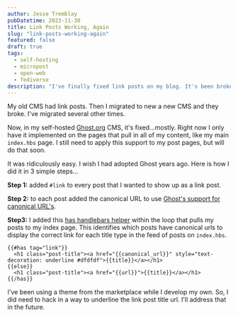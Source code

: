 ```yaml
---
author: Jesse Tremblay
pubDatetime: 2023-11-30
title: Link Posts Working, Again
slug: "link-posts-working-again"
featured: false
draft: true
tags:
  - self-hosting
  - micropost
  - open-web
  - fediverse
description: "I've finally fixed link posts on my blog. It's been broken for years. I'm so happy to have it working again."
---
```


My old CMS had link posts. Then I migrated to new a new CMS and they broke. I've migrated several other times.

Now, in my self-hosted [Ghost.org](https://ghost.org/) CMS, it's fixed...mostly. Right now I only have it implemented on the pages that pull in all of my content, like my main `index.hbs` page. I still need to apply this support to my post pages, but will do that soon.

It was ridiculously easy. I wish I had adopted Ghost years ago. Here is how I did it in 3 simple steps...

**Step 1:** added `#link` to every post that I wanted to show up as a link post.

**Step 2:** to each post added the canonical URL to use [Ghost's support for canonical URL's](https://ghost.org/changelog/canonical-urls/).

**Step3:** I added this [has handlebars helper](https://ghost.org/docs/themes/helpers/has/) within the loop that pulls my posts to my index page. This identifies which posts have canonical urls to display the correct link for each title type in the feed of posts on `index.hbs`.

    {{#has tag="link"}}
      <h1 class="post-title"><a href="{{canonical_url}}" style="text-decoration: underline #dfdfdf">{{title}}</a></h1>
    {{else}}
      <h1 class="post-title"><a href="{{url}}">{{title}}</a></h1>
    {{/has}}

I've been using a theme from the marketplace while I develop my own. So, I did need to hack in a way to underline the link post title url. I'll address that in the future.
